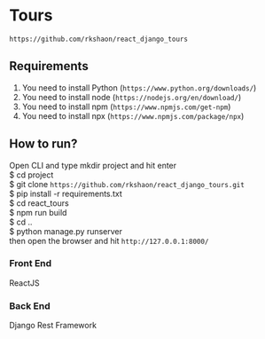 # Tours
`https://github.com/rkshaon/react_django_tours`

## Requirements
1. You need to install Python (`https://www.python.org/downloads/`)
3. You need to install node (`https://nodejs.org/en/download/`)
4. You need to install npm (`https://www.npmjs.com/get-npm`)
5. You need to install npx (`https://www.npmjs.com/package/npx`)

## How to run?
Open CLI and type mkdir project and hit enter\
$ cd project\
$ git clone `https://github.com/rkshaon/react_django_tours.git`\
$ pip install -r requirements.txt\
$ cd react_tours\
$ npm run build\
$ cd ..\
$ python manage.py runserver\
then open the browser and hit `http://127.0.0.1:8000/`

### Front End
ReactJS

### Back End
Django Rest Framework
